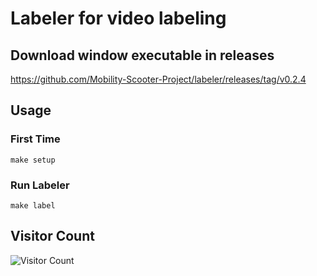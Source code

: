 # Labeler for video labeling
## Download window executable in releases
https://github.com/Mobility-Scooter-Project/labeler/releases/tag/v0.2.4
## Usage
### First Time
```
make setup
```
### Run Labeler
```
make label
```

## Visitor Count
![Visitor Count](https://profile-counter.glitch.me/huangruoqi/count.svg)

